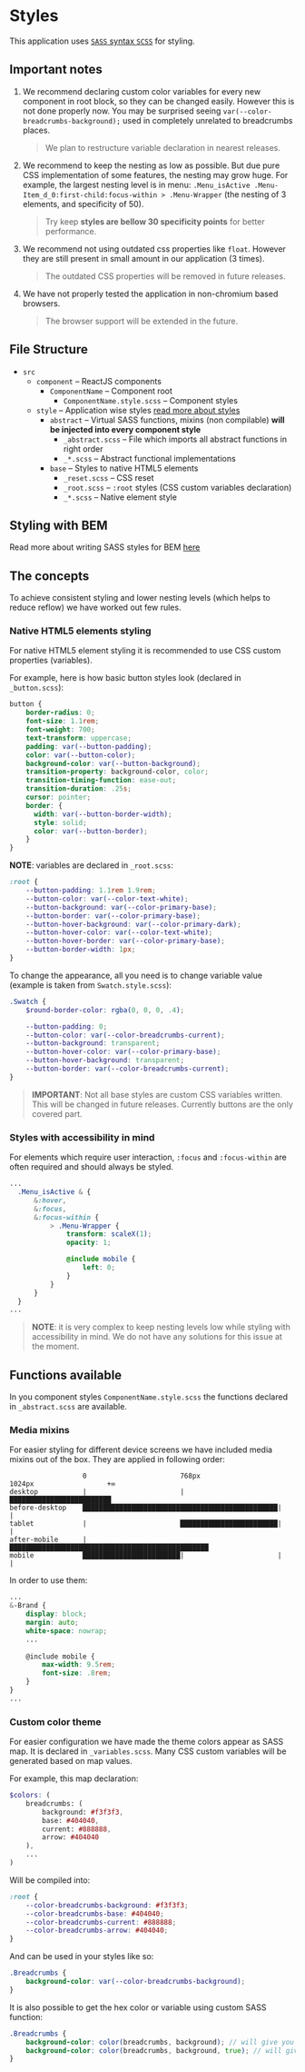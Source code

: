 # Styles

This application uses [`SASS` syntax `SCSS`](https://sass-lang.com/guide) for styling.

## Important notes

1. We recommend declaring custom color variables for every new component in root block, so they can be changed easily. However this is not done properly now. You may be surprised seeing `var(--color-breadcrumbs-background);` used in completely unrelated to breadcrumbs places.
    > We plan to restructure variable declaration in nearest releases. 
2. We recommend to keep the nesting as low as possible. But due pure CSS implementation of some features, the nesting may grow huge. For example, the largest nesting level is in menu: `.Menu_isActive .Menu-Item_d_0:first-child:focus-within > .Menu-Wrapper` (the nesting of 3 elements, and specificity of 50). 
    > Try keep **styles are bellow 30 specificity points** for better performance.
3. We recommend not using outdated css properties like `float`. However they are still present in small amount in our application (3 times). 
    > The outdated CSS properties will be removed in future releases.
4. We have not properly tested the application in non-chromium based browsers. 
    > The browser support will be extended in the future.

## File Structure

- `src`
    - `component` – ReactJS components
        - `ComponentName` – Component root
            - `ComponentName.style.scss` – Component styles 
    - `style` – Application wise styles [read more about styles](/theme/Styles.md)
        - `abstract` – Virtual SASS functions, mixins (non compilable) **will be injected into every component style**
            - `_abstract.scss` – File which imports all abstract functions in right order
            - `_*.scss` – Abstract functional implementations
        - `base` – Styles to native HTML5 elements
            - `_reset.scss` – CSS reset
            - `_root.scss` – `:root` styles (CSS custom variables declaration)
            - `_*.scss` – Native element style

## Styling with BEM

Read more about writing SASS styles for BEM [here](/theme/BEM.md)

## The concepts

To achieve consistent styling and lower nesting levels (which helps to reduce reflow) we have worked out few rules.

### Native HTML5 elements styling

For native HTML5 element styling it is recommended to use CSS custom properties (variables).

For example, here is how basic button styles look (declared in `_button.scss`):

```scss
button {
    border-radius: 0;
    font-size: 1.1rem;
    font-weight: 700;
    text-transform: uppercase;
    padding: var(--button-padding);
    color: var(--button-color);
    background-color: var(--button-background);
    transition-property: background-color, color;
    transition-timing-function: ease-out;
    transition-duration: .25s;
    cursor: pointer;
    border: {
      width: var(--button-border-width);
      style: solid;
      color: var(--button-border);
    }
}
```

**NOTE**: variables are declared in `_root.scss`:

```scss
:root {
    --button-padding: 1.1rem 1.9rem;
    --button-color: var(--color-text-white);
    --button-background: var(--color-primary-base);
    --button-border: var(--color-primary-base);
    --button-hover-background: var(--color-primary-dark);
    --button-hover-color: var(--color-text-white);
    --button-hover-border: var(--color-primary-base);
    --button-border-width: 1px;
}
```

To change the appearance, all you need is to change variable value (example is taken from `Swatch.style.scss`):

```scss
.Swatch {
    $round-border-color: rgba(0, 0, 0, .4);

    --button-padding: 0;
    --button-color: var(--color-breadcrumbs-current);
    --button-background: transparent;
    --button-hover-color: var(--color-primary-base);
    --button-hover-background: transparent;
    --button-border: var(--color-breadcrumbs-current);
}
```

> **IMPORTANT**: Not all base styles are custom CSS variables written. This will be changed in future releases. Currently buttons are the only covered part. 

### Styles with accessibility in mind

For elements which require user interaction, `:focus` and `:focus-within` are often required and should always be styled.

```scss
...
  .Menu_isActive & {
      &:hover,
      &:focus,
      &:focus-within {
          > .Menu-Wrapper {
              transform: scaleX(1);
              opacity: 1;

              @include mobile {
                  left: 0;
              }
          }
      }
  }
...
```

> **NOTE**: it is very complex to keep nesting levels low while styling with accessibility in mind. We do not have any solutions for this issue at the moment.

## Functions available

In you component styles `ComponentName.style.scss` the functions declared in `_abstract.scss` are available.

### Media mixins

For easier styling for different device screens we have included media mixins out of the box. They are applied in following order:

```
                  0                       768px                   1024px                  +∞    
desktop           |                       |                       █████████████████████████
before-desktop    ████████████████████████████████████████████████|                       |
tablet            |                       ████████████████████████|                       |
after-mobile      |                       █████████████████████████████████████████████████
mobile            ████████████████████████|                       |                       |
```

In order to use them:

```scss
...
&-Brand {
    display: block;
    margin: auto;
    white-space: nowrap;
    ...
    
    @include mobile {
        max-width: 9.5rem;
        font-size: .8rem;
    }
}
...
```

### Custom color theme

For easier configuration we have made the theme colors appear as SASS map.
It is declared in `_variables.scss`. Many CSS custom variables will be generated based on map values.

For example, this map declaration:

```scss
$colors: (
    breadcrumbs: (
        background: #f3f3f3,
        base: #404040,
        current: #888888,
        arrow: #404040
    ),
    ...
)
```

Will be compiled into:

```scss
:root {
    --color-breadcrumbs-background: #f3f3f3;
    --color-breadcrumbs-base: #404040;
    --color-breadcrumbs-current: #888888;
    --color-breadcrumbs-arrow: #404040;
}
```

And can be used in your styles like so:

```scss
.Breadcrumbs {
    background-color: var(--color-breadcrumbs-background);
}
```

It is also possible to get the hex color or variable using custom SASS function:

```scss
.Breadcrumbs {
    background-color: color(breadcrumbs, background); // will give you variable
    background-color: color(breadcrumbs, background, true); // will give you HEX color
}
```
